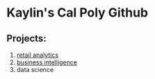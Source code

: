# Kaylin's Cal Poly Github
## Projects:

1. [retail analytics]()
2. [business intelligence](https://github.com/kaylinlauren/kaylinaraki/blob/main/Project_5_and_6_CIS3100.ipynb)
3. data science
